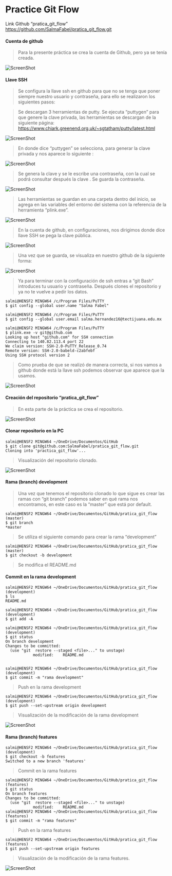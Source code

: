 # Practice Git Flow

Link Github  “pratica_git_flow”
https://github.com/SalmaFabel/pratica_git_flow.git

#### Cuenta de github
>Para la presente práctica se crea la cuenta de Github, pero ya se tenía creada.

![ScreenShot](https://github.com/SalmaFabel/IMG/blob/main/cuentaGithub.PNG)

#### Llave SSH

>Se configura la llave ssh en github para que no se tenga que poner siempre nuestro usuario y contraseña, para ello se realizaron los siguientes pasos:

>Se descargan 3 herramientas de putty. Se ejecuta “puttygen” para que genere la clave privada, las herramientas se descargan de la siguiente página:
https://www.chiark.greenend.org.uk/~sgtatham/putty/latest.html

![ScreenShot](https://github.com/SalmaFabel/IMG/blob/main/HerramientasPutty.PNG)

>En donde dice “puttygen” se selecciona, para generar la clave privada y nos aparece lo siguiente :

![ScreenShot](https://github.com/SalmaFabel/IMG/blob/main/Putty%20key%20generator.PNG)

>Se genera la clave y se le escribe una contraseña, con la cual se podrá consultar después la clave . 
Se guarda la contraseña.

![ScreenShot](https://github.com/SalmaFabel/IMG/blob/main/Putty%20Key.PNG)

>Las herramientas se guardan en una carpeta dentro del inicio, se agrega en las variables del entorno del sistema con la referencia de la herramienta “plink.exe”.

![ScreenShot](https://github.com/SalmaFabel/IMG/blob/main/VariablesEntorno.PNG)

>En la cuenta de github, en configuraciones, nos dirigimos donde dice llave SSH se pega la clave pública.

![ScreenShot](https://github.com/SalmaFabel/IMG/blob/main/GithubSSH.PNG)

>Una vez que se guarda, se visualiza en nuestro github de la siguiente forma:

![ScreenShot](https://github.com/SalmaFabel/IMG/blob/main/SSHvisualizacion.PNG)

>Ya para terminar con la configuración de ssh entras a “git Bash” introduces tu usuario y contraseña. Después clones el repositorio y ya no te vuelve a pedir los datos. 

```
salmi@HENSF2 MINGW64 /c/Program Files/PuTTY
$ git config --global user.name "Salma Fabel"

salmi@HENSF2 MINGW64 /c/Program Files/PuTTY
$ git config --global user.email salma.hernandez16@tectijuana.edu.mx

salmi@HENSF2 MINGW64 /c/Program Files/PuTTY
$ plink.exe -v git@github.com
Looking up host "github.com" for SSH connection
Connecting to 140.82.113.4 port 22
We claim version: SSH-2.0-PuTTY_Release_0.74
Remote version: SSH-2.0-babeld-c2abfebf
Using SSH protocol version 2

```

>Como prueba de que se realizó de manera correcta, si nos vamos a github donde está la llave ssh podemos observar que aparece que la usamos.

![ScreenShot](https://github.com/SalmaFabel/IMG/blob/main/UsoSSH.PNG)

#### Creación del repositorio “pratica_git_flow”

>En esta parte de la práctica se crea el repositorio.

![ScreenShot](https://github.com/SalmaFabel/IMG/blob/main/RepositorioGitflow.PNG)

#### Clonar repositorio en la PC

```
salmi@HENSF2 MINGW64 ~/OneDrive/Documentos/GitHub
$ git clone git@github.com:SalmaFabel/pratica_git_flow.git
Cloning into 'practica_git_flow'...

```

>Visualización del repositorio clonado.

![ScreenShot](https://github.com/SalmaFabel/IMG/blob/main/ClonarRepositorio.PNG)

#### Rama (branch) development 

>Una vez que tenemos el repositorio clonado lo que sigue es crear las ramas con “git branch” podemos saber en qué rama nos encontramos, en este caso es la “master” que está por default.

```
salmi@HENSF2 MINGW64 ~/OneDrive/Documentos/GitHub/pratica_git_flow (master)
$ git branch
*master

```

>Se utiliza el siguiente comando para crear la rama “development”

```
salmi@HENSF2 MINGW64 ~/OneDrive/Documentos/GitHub/pratica_git_flow (master)
$ git checkout -b development

```

>Se modifica el README.md

#### Commit en la rama development

```
salmi@HENSF2 MINGW64 ~/OneDrive/Documentos/GitHub/pratica_git_flow (development)
$ ls
README.md

salmi@HENSF2 MINGW64 ~/OneDrive/Documentos/GitHub/pratica_git_flow (development)
$ git add -A

salmi@HENSF2 MINGW64 ~/OneDrive/Documentos/GitHub/pratica_git_flow (development)
$ git status
On branch development
Changes to be committed:
  (use "git  restore --staged <file>..." to unstage)
            modified:    README.md


salmi@HENSF2 MINGW64 ~/OneDrive/Documentos/GitHub/pratica_git_flow (development)
$ git commit -m "rama development"

```

>Push en la rama development

```
salmi@HENSF2 MINGW64 ~/OneDrive/Documentos/GitHub/pratica_git_flow (development)
$ git push --set-upstream origin development

```

>Visualización de la modificación de la rama development

![ScreenShot](https://github.com/SalmaFabel/IMG/blob/main/RamaDevelopment.PNG)

#### Rama (branch) features

```
salmi@HENSF2 MINGW64 ~/OneDrive/Documentos/GitHub/pratica_git_flow (development)
$ git checkout -b features
Switched to a new branch 'features'

```

>Commit en la rama features

```
salmi@HENSF2 MINGW64 ~/OneDrive/Documentos/GitHub/pratica_git_flow (features)
$ git status
On branch features
Changes to be committed:
  (use "git  restore --staged <file>..." to unstage)
            modified:    README.md
salmi@HENSF2 MINGW64 ~/OneDrive/Documentos/GitHub/pratica_git_flow (features)
$ git commit -m "rama features"

```

>Push en la rama features

```
salmi@HENSF2 MINGW64 ~/OneDrive/Documentos/GitHub/pratica_git_flow (features)
$ git push --set-upstream origin features

```

>Visualización de la modificación de la rama features.

![ScreenShot](https://github.com/SalmaFabel/IMG/blob/main/RamaFeatures.PNG)

